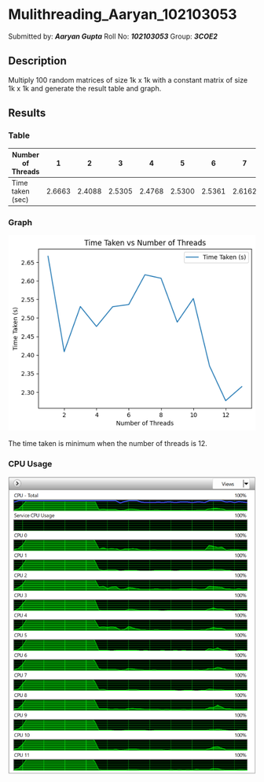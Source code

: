 # Mulithreading_Aaryan_102103053
Submitted by: ***Aaryan Gupta*** 
Roll No: ***102103053***
Group: ***3COE2***
## Description
Multiply 100 random matrices of size 1k x 1k with a constant matrix of size 1k x 1k and generate the result table and graph. 

## Results
### Table
|Number of Threads|1|2|3|4|5|6|7|8|9|10|11|12|13|
|---|---|---|---|---|---|---|---|---|---|---|---|---|---|
|Time taken (sec)|2.6663|2.4088|2.5305|2.4768|2.5300|2.5361|2.6162|2.6068|2.4886|2.5521|2.3706|2.2767|2.3146|
### Graph
![Graph](https://github.com/Barbaaryan/Multithreading_Aaryan_102103053/blob/main/Graph.png?raw=true)


The time taken is minimum when the number of threads is 12.
### CPU Usage
![CPU](https://github.com/Barbaaryan/Multithreading_Aaryan_102103053/blob/main/CPU.png?raw=true)



